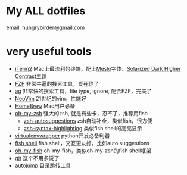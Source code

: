 # My ALL dotfiles #
email: hungrybirder@gmail.com

# very useful tools #
* [iTerm2](http://www.item2.com) Mac上最流利的终端，配上[Meslo](https://github.com/powerline/fonts.git)字体、[Solarized Dark Higher Contrast](https://github.com/mbadolato/iTerm2-Color-Schemes.git)主题
* [FZF](https://github.com/junegunn/fzf) 非常牛逼的搜索工具，爱死你了
* [ag](https://github.com/ggreer/the_silver_searcher) 非常快的搜索工具，file type, ignore, 配合FZF，完美了
* [NeoVim](https://github.com/neovim/neovim) 21世纪的vim，性能好
* [HomeBrew](http://brew.sh) Mac用户必备
* [oh-my-zsh](https://github.com/robbyrussell/oh-my-zsh) 强大的zsh, 就是有些卡，忍不了，推荐用fish
	* [zsh-autosuggestions](https://github.com/zsh-users/zsh-autosuggestions) zsh自动补全，类似fish，很方便
	* [zsh-syntax-highlighting](https://github.com/zsh-users/zsh-syntax-highlighting) 类似fish shell的高亮显示
* [virtualenvwrapper](https://virtualenvwrapper.readthedocs.org/en/latest/) python开发必备利器
* [fish shell](http://fishshell.com) fish shell，交互更友好，比如auto suggestions
* [oh-my-fish](https://github.com/oh-my-fish/oh-my-fish) oh-my-fish，类似oh-my-zsh的fish shell框架
* [git](https://git-scm.com) 这个不用多说了
* [autojump](https://github.com/wting/autojump) 目录跳转工具
